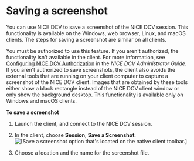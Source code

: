 # Saving a screenshot<a name="saving-a-screenshot"></a>

You can use NICE DCV to save a screenshot of the NICE DCV session\. This functionality is available on the Windows, web browser, Linux, and macOS clients\. The steps for saving a screenshot are similar on all clients\.

You must be authorized to use this feature\. If you aren't authorized, the functionality isn't available in the client\. For more information, see [ Configuring NICE DCV Authorization](https://docs.aws.amazon.com/../dcv/latest/adminguide/security-authentication.html) in the *NICE DCV Administrator Guide*\. If you aren't authorized to save screenshots, the client also avoids the external tools that are running on your client computer to capture a screenshot of the NICE DCV client\. Images that are obtained by these tools either show a black rectangle instead of the NICE DCV client window or only show the background desktop\. This functionality is available only on Windows and macOS clients\.

**To save a screenshot**

1. Launch the client, and connect to the NICE DCV session\.

1. In the client, choose **Session**, **Save a Screenshot**\.  
![\[Save a screenshot option that's located on the native client toolbar.\]](http://docs.aws.amazon.com/dcv/latest/userguide/images/screenshot.png)

1. Choose a location and the name for the screenshot file\.